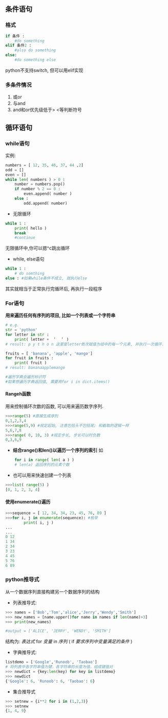 ## 条件语句
### 格式
```python
if 条件 :
    #do something
elif 条件2 :
    #also do something
else:
    #do something else
```
python不支持switch, 但可以用elif实现

### 多条件情况
1. 或or
2. 与and
3. and和or优先级低于> <等判断符号

## 循环语句
### while语句
实例:
```python
numbers = [ 12, 35, 46, 37, 44 ,2]
odd = []
even = []
while len( numbers ) > 0 :
    number = numbers.pop()
    if number % 2 == 0 :
        even.append( number )
    else :
        odd.append( number)
```
* 无限循环

```python
while 1 :
    print( hello )
    break 
    #continue
```

无限循环中,你可以摁^c跳出循环

* while, else语句

```python
while 1 :
    # do somthing
else : #如果while条件不成立, 就执行else
```
其实就相当于正常执行完循环后, 再执行一段程序

### For语句
**用来遍历任何有序列的项目, 比如一个列表或一个字符串**
```python
# e.g.
str = 'python'
for letter in str :
    print( letter +　＇　＇ )
# result: p y t h o n 这里是letter依次赋值为组中的每一个元素, 并执行一次循环.

fruits = [ 'banana', 'apple', 'mango']
for fruit in fruits :
    print( fruit )
# result: bananaapplemango

#遍历字典会遍历标识符
#如果想遍历字典返回值, 需要用for i in dict.items()
```
#### Rangeh函数
用来控制循环次数的函数, 可以用来遍历数字序列.
```python
>>>range(5) #直接生成序列
0,1,2,3,4
>>>range(5,9) #规定起始, 注意包括头不包括尾; 和截取的逻辑一样
5,6,7,8
>>>range( 0, 10, 3) #规定步长, 步长可以时负数
0,3,6,9
``` 
* **结合range()和len()以遍历一个序列的索引**
如
```python
    for i in range( len( a ) ) 
    # len(a) 返回序列的元素个数
```
* 也可以用来快速创建一个列表
```python
>>>list( range(5) )
[0, 1, 2, 3, 4]
```
#### 使用enumerate()遍历
```python
>>>sequence = [ 12, 34, 34, 23, 45, 76, 89 ]
>>>for i, j in enumerate(sequence): #枚举
        print( i, j )
...
...
0 12
1 34
2 34
3 23
4 45 
5 76
6 89
```

### python推导式
从一个数据序列直接构建另一个数据序列的结构
* 列表推导式:
```python
>>> names = ['Bob','Tom','alice','Jerry','Wendy','Smith']
>>> new_names = [name.upper()for name in names if len(name)>3]
>>> print(new_names)

#output = ['ALICE', 'JERRY', 'WENDY', 'SMITH']
```
结构为: *表达式* for *变量* in *序列* ( if *要求序列中变量满足的条件* )

* 字典推导式:
```python
listdemo = ['Google','Runoob', 'Taobao']
# 将列表中各字符串值为键，各字符串的长度为值，组成键值对
>>> newdict = {key:len(key) for key in listdemo}
>>> newdict
{'Google': 6, 'Runoob': 6, 'Taobao': 6}
```

* 集合推导式
```python
>>> setnew = {i**2 for i in (1,2,3)}
>>> setnew
{1, 4, 9}
```